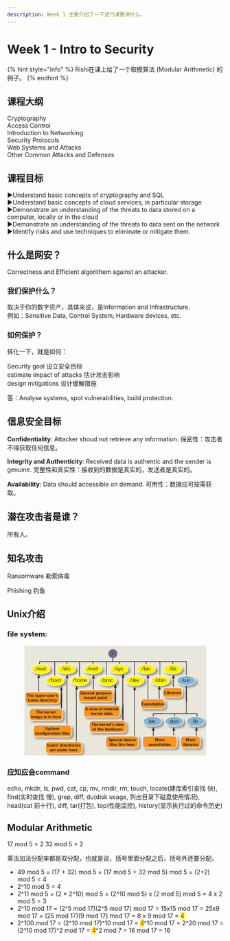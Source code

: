 ```yaml
---
description: Week 1 主要介绍了一下这门课要讲什么。
---
```


# Week 1 - Intro to Security

{% hint style="info" %}
Rishi在课上给了一个取模算法 (Modular Arithmetic) 的例子。
{% endhint %}

## 课程大纲

Cryptography\
Access Control \
Introduction to Networking \
Security Protocols \
Web Systems and Attacks \
Other Common Attacks and Defenses

## 课程目标

▶Understand basic concepts of cryptography and SQL \
▶Understand basic concepts of cloud services, in particular storage \
▶Demonstrate an understanding of the threats to data stored on a computer, locally or in the cloud \
▶Demonstrate an understanding of the threats to data sent on the network \
▶Identify risks and use techniques to eliminate or mitigate them.

## 什么是网安？

Correctness and Efficient algorithem against an attacker.

### 我们保护什么？

取决于你的数字资产，具体来说，是Information and Infrastructure.\
例如：Sensitive Data, Control System, Hardware devices, etc.

### 如何保护？

转化一下，就是如何：

Security goal 设立安全目标\
estimate impact of attacks 估计攻击影响\
design mitigations 设计缓解措施

答：Analyse systems, spot vulnerabilities, build protection.

## 信息安全目标

**Confidentiality**: Attacker shoud not retrieve any information. 保密性：攻击者不得获取任何信息。

**Integrity and Authenticity**: Received data is authentic and the sender is genuine. 完整性和真实性：接收到的数据是真实的，发送者是真实的。

**Availability**: Data should accessible on demand. 可用性：数据应可按需获取。

## 潜在攻击者是谁？

所有人。

## 知名攻击

Ransomware 勒索病毒

Phishing 钓鱼

## Unix介绍

### file system:

<figure><img src="../.gitbook/assets/image (5) (1) (1).png" alt=""><figcaption></figcaption></figure>

### 应知应会command

echo, mkdir, ls, pwd, cat, cp, mv, rmdir, rm, touch, locate(建库索引查找 快), find(实时查找 慢), grep, diff, du(disk usage, 列出目录下磁盘使用情况), head(cat 前十行), diff, tar(打包), top(性能监控), history(显示执行过的命令历史)

## Modular Arithmetic

17 mod 5 = 2    32 mod 5 = 2

乘法加法分配率都是双分配，也就是说，括号里面分配之后，括号外还要分配。

* 49 mod 5 = (17 + 32) mod 5 = (17 mod 5 + 32 mod 5) mod 5 = (2+2) mod 5 = 4
* 2^10 mod 5 = 4
* 2^11 mod 5 = (2 \* 2^10) mod 5 = (2^10 mod 5) x (2 mod 5) mod 5 = 4 x 2 mod 5 = 3
* 2^10 mod 17 = (2^5 mod 17)(2^5 mod 17) mod 17 = 15x15 mod 17 = 25x9 mod 17 = (25 mod 17)(9 mod 17) mod 17 = 8 x 9 mod 17 = <mark style="color:red;">4</mark>
* 2^100 mod 17 = (2^10 mod 17)^10 mod 17 = <mark style="color:red;">4</mark>^10 mod 17 = 2^20 mod 17 = (2^10 mod 17)^2 mod 17 = <mark style="color:red;">4</mark>^2 mod 7 = 16 mod 17 = 16

##




